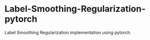 # Label-Smoothing-Regularization-pytorch
Label Smoothing Regularization implementation using pytorch.
